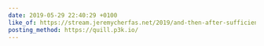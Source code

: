 ```yaml
---
date: 2019-05-29 22:40:29 +0100
like_of: https://stream.jeremycherfas.net/2019/and-then-after-sufficient-time-and-some-heat
posting_method: https://quill.p3k.io/
---
```

